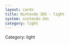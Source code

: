 ```yaml
---
layout: cards
title: Nintendo 3DS - light
system: nintendo-3ds
category: light
---
```

<div class="alert alert-secondary mb-4"><span class="i18n innerHTML-category">Category: </span><span class="i18n innerHTML-cat-light">light</span></div>
